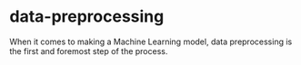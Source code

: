 # data-preprocessing
When it comes to making a Machine Learning model, data preprocessing is the first and foremost step of the process.
